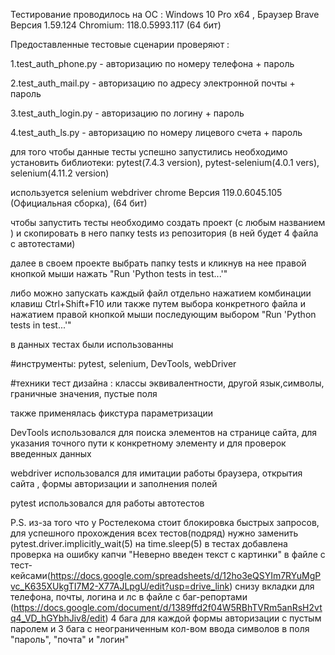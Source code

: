 Тестирование проводилось на ОС : Windows 10 Pro x64 , Браузер Brave Версия 1.59.124 Chromium: 118.0.5993.117 (64 бит)

Предоставленные тестовые сценарии проверяют :

1.test_auth_phone.py - авторизацию по номеру телефона + пароль

2.test_auth_mail.py - авторизацию по адресу электронной почты + пароль

3.test_auth_login.py - авторизацию по логину + пароль

4.test_auth_ls.py - авторизацию по номеру лицевого счета + пароль

для того чтобы данные тесты успешно запустились необходимо установить библиотеки:
pytest(7.4.3 version), pytest-selenium(4.0.1 vers), selenium(4.11.2 version)

используется selenium webdriver chrome  Версия 119.0.6045.105 (Официальная сборка), (64 бит)

чтобы запустить тесты необходимо создать проект (с любым названием ) и скопировать в него папку tests из репозитория (в ней будет 4 файла с автотестами)

далее в своем проекте выбрать папку tests и кликнув на нее правой кнопкой мыши нажать "Run 'Python tests in test...'"

либо можно запускать каждый файл отдельно нажатием комбинации клавиш Ctrl+Shift+F10 или также путем выбора конкретного файла и нажатием правой кнопкой мыши последующим выбором  "Run 'Python tests in test...'"

в данных тестах были использованны

#инструменты: pytest, selenium, DevTools, webDriver

#техники тест дизайна : классы эквивалентности, другой язык,символы, граничные значения, пустые поля

также применялась фикстура параметризации

DevTools использовался для поиска элементов на странице сайта, для указания точного пути к конкретному элементу и для проверок введенных данных

webdriver использовался для имитации работы браузера, открытия сайта , формы авторизации и заполнения полей

pytest использовался для работы автотестов

P.S. из-за того что у Ростелекома стоит блокировка быстрых запросов, для успешного прохождения всех тестов(подряд) нужно заменить pytest.driver.implicitly_wait(5) на time.sleep(5)
в тестах добавлена проверка на ошибку капчи "Неверно введен текст с картинки" 
в файле c тест-кейсами(https://docs.google.com/spreadsheets/d/12ho3eQSYIm7RYuMgPvc_K635XUkgTI7M2-X77AJLpgU/edit?usp=drive_link) снизу вкладки для телефона, почты, логина и лс
в файле с баг-репортами (https://docs.google.com/document/d/1389ffd2f04W5RBhTVRm5anRsH2vtq4_VD_hGYbhJiv8/edit) 
4 бага для каждой формы авторизации с пустым паролем
и 3 бага с неограниченным кол-вом ввода символов в поля "пароль", "почта" и "логин"
